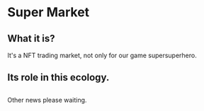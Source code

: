 # Super Market

## What it is?
It's a NFT trading market, not only for our game supersuperhero.

## Its role in this ecology.

## 
Other news please waiting.